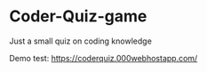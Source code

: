 # Coder-Quiz-game
Just a small quiz on coding knowledge

Demo test: 
https://coderquiz.000webhostapp.com/
